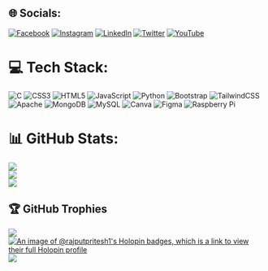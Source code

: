 
## 🌐 Socials:
[![Facebook](https://img.shields.io/badge/Facebook-%231877F2.svg?logo=Facebook&logoColor=white)](https://www.facebook.com/pritesh.bhardwaj.543) [![Instagram](https://img.shields.io/badge/Instagram-%23E4405F.svg?logo=Instagram&logoColor=white)](https://instagram.com/pritesh_rajput31) [![LinkedIn](https://img.shields.io/badge/LinkedIn-%230077B5.svg?logo=linkedin&logoColor=white)](https://www.linkedin.com/in/rajputpritesh1) [![Twitter](https://img.shields.io/badge/Twitter-%231DA1F2.svg?logo=Twitter&logoColor=white)](https://twitter.com/priteshcaa) [![YouTube](https://img.shields.io/badge/YouTube-%23FF0000.svg?logo=YouTube&logoColor=white)](https://youtube.com/@codewithpritesh) 

# 💻 Tech Stack:
![C](https://img.shields.io/badge/c-%2300599C.svg?style=for-the-badge&logo=c&logoColor=white) ![CSS3](https://img.shields.io/badge/css3-%231572B6.svg?style=for-the-badge&logo=css3&logoColor=white) ![HTML5](https://img.shields.io/badge/html5-%23E34F26.svg?style=for-the-badge&logo=html5&logoColor=white) ![JavaScript](https://img.shields.io/badge/javascript-%23323330.svg?style=for-the-badge&logo=javascript&logoColor=%23F7DF1E) ![Python](https://img.shields.io/badge/python-3670A0?style=for-the-badge&logo=python&logoColor=ffdd54) ![Bootstrap](https://img.shields.io/badge/bootstrap-%23563D7C.svg?style=for-the-badge&logo=bootstrap&logoColor=white) ![TailwindCSS](https://img.shields.io/badge/tailwindcss-%2338B2AC.svg?style=for-the-badge&logo=tailwind-css&logoColor=white) ![Apache](https://img.shields.io/badge/apache-%23D42029.svg?style=for-the-badge&logo=apache&logoColor=white) ![MongoDB](https://img.shields.io/badge/MongoDB-%234ea94b.svg?style=for-the-badge&logo=mongodb&logoColor=white) ![MySQL](https://img.shields.io/badge/mysql-%2300f.svg?style=for-the-badge&logo=mysql&logoColor=white) ![Canva](https://img.shields.io/badge/Canva-%2300C4CC.svg?style=for-the-badge&logo=Canva&logoColor=white) 	![Figma](https://img.shields.io/badge/figma-%23F24E1E.svg?style=for-the-badge&logo=figma&logoColor=white) ![Raspberry Pi](https://img.shields.io/badge/-RaspberryPi-C51A4A?style=for-the-badge&logo=Raspberry-Pi)
# 📊 GitHub Stats:
![](https://github-readme-stats.vercel.app/api?username=rajputpritesh1&theme=dark&hide_border=false&include_all_commits=true&count_private=true)<br/>
![](https://github-readme-streak-stats.herokuapp.com/?user=rajputpritesh1&theme=dark&hide_border=false)<br/>
![](https://github-readme-stats.vercel.app/api/top-langs/?username=rajputpritesh1&theme=dark&hide_border=false&include_all_commits=true&count_private=true&layout=compact)

## 🏆 GitHub Trophies
![](https://github-profile-trophy.vercel.app/?username=rajputpritesh1&theme=discord&no-frame=false&no-bg=false&margin-w=4)
[![An image of @rajputpritesh1's Holopin badges, which is a link to view their full Holopin profile](https://holopin.me/rajputpritesh1)](https://holopin.io/@rajputpritesh1)
[![](https://visitcount.itsvg.in/api?id=rajputpritesh1&label=Profile%20Visits&icon=3&pretty=true)](https://visitcount.itsvg.in)
